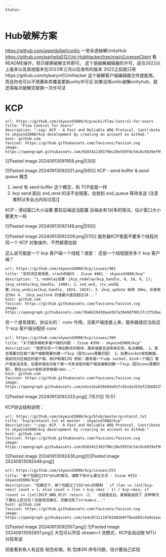 ```yaml
---
Status:
---
```

# Hub破解方案
https://github.com/agentbillwh/unilic
一劳永逸破解UnityHub
https://github.com/parhelia512/Uni-HubHacker/tree/main/LicenseClient
看README操作，但只替换破解文件即可。
这个是破解编辑器的许可，适合2022以上版本以及其他版本在2023年三月以后发布的版本
2022之前就只用https://github.com/tylearymf/UniHacker 这个破解客户端编辑器文件就能用，而且你也可以不用重新弄覆盖更新unity许可证
如果没用unilic破解unityhub，就还得每次破解完替换一次许可证

# KCP
```cardlink
url: https://github.com/skywind3000/kcp/wiki/Flow-Control-for-Users
title: "Flow Control for Users"
description: ":zap: KCP - A Fast and Reliable ARQ Protocol. Contribute to skywind3000/kcp development by creating an account on GitHub."
host: github.com
favicon: https://github.githubassets.com/favicons/favicon.svg
image: https://opengraph.githubassets.com/0103412303790c28e559fdc54c8c6929ef9982138a3a94217dfc3663b7c61447/skywind3000/kcp
```

![[Pasted image 20240913091959.png|530]]

![[Pasted image 20240913092021.png|560]]
KCP - send buffer & send queue 概念
1. send 有 send buffer 这个概念，和 TCP底层一样
2. kcp send 超出 snd_wnd 的话不会阻塞，会放到 snd_queue 等待发送 (注意堆积过多会占内存过高)】

KCP - 滑动窗口大小设置
要前后端适当配置
后端会有1对多的情况，估计窗口大小要更大一些

![[Pasted image 20240913092149.png|550]]

![[Pasted image 20240913092209.png|570]]
服务器KCP里面不要多个线程对同一个 KCP 对象操作，不然都需加锁

这么说可能是一个 kcp 客户端一个线程？或是： 还是一个线程服务多个 kcp 客户端？

```cardlink
url: https://github.com/skywind3000/kcp/issues/401
title: "实时流应用场景，crash的疑问 · Issue #401 · skywind3000/kcp"
description: "1、nodelay设置：ikcp_nodelay(kcp_handle, 0, 10, 0, 1); ikcp_setmtu(kcp_handle, 1400); 2、snd_wnd, rcv_wnd设置:ikcp_wndsize(kcp_handle, 1024, 1024); 3、ikcp_update 频率 10ms，也使用过5ms 4、 ikcp_waitsnd 的值最大值没超过18..."
host: github.com
favicon: https://github.githubassets.com/favicons/favicon.svg
image: https://opengraph.githubassets.com/70a6b1943daa41b7a39e8df99137c37526aa13a33566dfd382ac138f95e70310/skywind3000/kcp/issues/401
```


另一个是有提到，协议头的： conv 作用，当客户端连接上来，服务器就应当给这个 kcp 客户端分配好 conv
```cardlink
url: https://github.com/skywind3000/kcp/issues/399
title: "关于服务端和多客户端的问题 · Issue #399 · skywind3000/kcp"
description: "我想实现一个类似聊天的程序，服务端是否这样来实现，有点模糊。 1，是否需要对应每个客户端都需要创建一个kcp（因为conv需要匹配） 2，如果socket收到数据，我如何对应相应的客户端，用IP和端口吗 例如：服务端一个udp socket，bind一个端口 客户端发送消息，在服务端会对每个第一次来消息的客户端连接都创建一个kcp（因为conv需要匹配），我在socket收到消息根据remo..."
host: github.com
favicon: https://github.githubassets.com/favicons/favicon.svg
image: https://opengraph.githubassets.com/e4ce1bab30e9da91fc82a3e353ef23b6852523ccfba4e4aec525a5530c97cdcf/skywind3000/kcp/issues/399
```

![[Pasted image 20240913092333.png]]
7月31日 15:51

KCP协议结构说明：


```cardlink
url: https://github.com/skywind3000/kcp/blob/master/protocol.txt
title: "kcp/protocol.txt at master · skywind3000/kcp"
description: ":zap: KCP - A Fast and Reliable ARQ Protocol. Contribute to skywind3000/kcp development by creating an account on GitHub."
host: github.com
favicon: https://github.githubassets.com/favicons/favicon.svg
image: https://opengraph.githubassets.com/0103412303790c28e559fdc54c8c6929ef9982138a3a94217dfc3663b7c61447/skywind3000/kcp
```
![[Pasted image 20240913092436.png]]![[Pasted image 20240913092449.png]]

```cardlink
url: https://github.com/skywind3000/kcp/issues/253
title: "单个包超过255*mtu的情况，请教下有什么建议方式 · Issue #253 · skywind3000/kcp"
description: "包模式下，单个包超过了255*mtu的限制 ` if (len <= (int)kcp->mss) count = 1; else count = (len + kcp->mss - 1) / kcp->mss; if (count >= (int)IKCP_WND_RCV) return -2; ` 也就是这边，直接就返回了 这种情况下要在上层分包？还是用流模式，流模式除了stream=1..."
host: github.com
favicon: https://github.githubassets.com/favicons/favicon.svg
image: https://opengraph.githubassets.com/1e4c0731110f01082b9ff0aa585c4a9a1eaabc7840af7b6a136def08bc4df8a4/skywind3000/kcp/issues/253
```
![[Pasted image 20240913092557.png]]
![[Pasted image 20240913092607.png]]
大包可以开启 stream=1 流模式，KCP会自动按 MTU 分段发送

但是看到有人有这些 粘包处理，和 包体SN 序号问题，估计要自己实现
